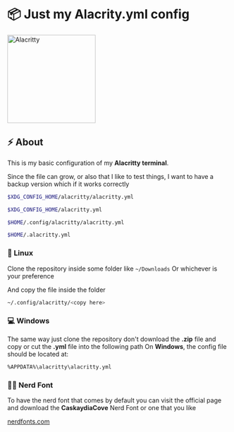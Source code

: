 # 📦 Just my Alacrity.yml config

<img src="./doc/alacritty-term-icon.png" alt="Alacritty" width="200" />
	
## ⚡ About

This is my basic configuration of my **Alacritty terminal**.

Since the file can grow, or also that I like to test things,
I want to have a backup version which if it works correctly

```bash
$XDG_CONFIG_HOME/alacritty/alacritty.yml

$XDG_CONFIG_HOME/alacritty.yml

$HOME/.config/alacritty/alacritty.yml

$HOME/.alacritty.yml
```

### 🐧 Linux

Clone the repository inside some folder like `~/Downloads`
Or whichever is your preference

And copy the file inside the folder

```bash
~/.config/alacritty/<copy here>
```

### 💻 Windows

The same way just clone the repository don't download the **.zip** file and copy or cut the **.yml** file into the following path
On **Windows**, the config file should be located at:

```bash
%APPDATA%\alacritty\alacritty.yml
```

### 👨‍💻 Nerd Font

To have the nerd font that comes by default you can visit the official page and download the **CaskaydiaCove** Nerd Font or one that you like

[nerdfonts.com](https://www.nerdfonts.com/font-downloads)
